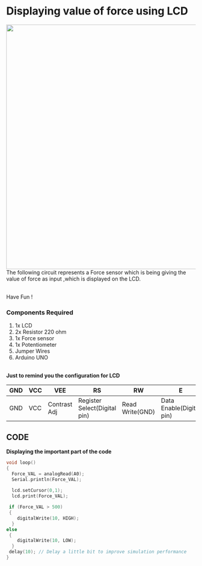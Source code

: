 <h1>Displaying value of force using LCD</h1>

<div>
    <img width=650 align=right src="https://github.com/yatharthagr7/Dive-into-Electronics/blob/main/Basics%202/10-Displaying%20value%20of%20force%20using%20LCD/force.gif">
    <p>The following circuit represents a Force sensor which is being giving the value of force as input ,which is displayed on the LCD.<br><br> 
  </p>
    <p>Have Fun !</p>
</div>       
 
<div>
  <h3>Components Required</h3>
  <ol>
    <li>1x LCD</li>
    <li>2x Resistor 220 ohm</li>
    <li>1x Force sensor</li>
    <li>1x Potentiometer</li>
    <li>Jumper Wires</li>
    <li>Arduino UNO</li>
  </ol>
    
</div><br>

<div>
    <b>Just to remind you the configuration for LCD</b>
   
| GND | VCC | VEE | RS | RW | E | D0 | D1 | D2 | D3 | D4 | D5 | D6 | D7 | LED+ | LED- | 
| --- | --- | --- | --- | --- | --- | --- | --- | --- | --- | --- | --- | --- | --- | --- | --- | 
| GND | VCC | Contrast Adj | Register Select(Digital pin) | Read Write(GND) | Data Enable(Digital pin) | D0 | D1 | D2 | D3 | D4(Digital Pin) | D5(Digital Pin) | D6(Digital Pin) | D7(Digital Pin) | LED+ | LED-(Use a Resistor) | 
    
    
</div>

## CODE

<b>Displaying the important part of the code</b>

```C++
void loop()                                      
{
  Force_VAL = analogRead(A0);
  Serial.println(Force_VAL);
  
  lcd.setCursor(0,1);
  lcd.print(Force_VAL);

 if (Force_VAL > 500)
 {
    digitalWrite(10, HIGH);
  } 
else
 {
    digitalWrite(10, LOW);
  }
 delay(10); // Delay a little bit to improve simulation performance
}
```

